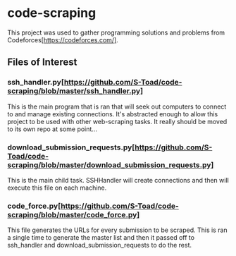 # code-scraping

This project was used to gather programming solutions and problems from Codeforces[https://codeforces.com/].

## Files of Interest

### ssh_handler.py[https://github.com/S-Toad/code-scraping/blob/master/ssh_handler.py]
This is the main program that is ran that will seek out computers to connect to and manage existing connections. It's abstracted enough to allow this project to be used with other web-scraping tasks.
It really should be moved to its own repo at some point...

### download_submission_requests.py[https://github.com/S-Toad/code-scraping/blob/master/download_submission_requests.py]
This is the main child task. SSHHandler will create connections and then will execute this file on each machine. 

### code_force.py[https://github.com/S-Toad/code-scraping/blob/master/code_force.py]
This file generates the URLs for every submission to be scraped. This is ran a single time to generate the master list and then it passed off to ssh_handler and download_submission_requests to do the rest.
